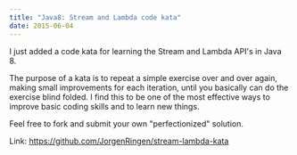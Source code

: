 ```yaml
---
title: "Java8: Stream and Lambda code kata"
date: 2015-06-04
---
```


I just added a code kata for learning the Stream and Lambda API's in Java 8.

The purpose of a kata is to repeat a simple exercise over and over again, making small improvements for each iteration, until you basically can do the exercise blind folded.
I find this to be one of the most effective ways to improve basic coding skills and to learn new things.

Feel free to fork and submit your own "perfectionized" solution.

Link: https://github.com/JorgenRingen/stream-lambda-kata